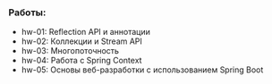 ### Работы:
- hw-01: Reflection API и аннотации
- hw-02: Коллекции и Stream API
- hw-03: Многопоточность
- hw-04: Работа с Spring Context
- hw-05: Основы веб-разработки с использованием Spring Boot
